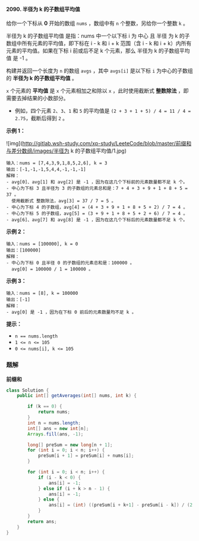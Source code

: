 #### 2090. 半径为 k 的子数组平均值

给你一个下标从 **0** 开始的数组 `nums` ，数组中有 `n` 个整数，另给你一个整数 `k` 。

半径为 k 的子数组平均值 是指：nums 中一个以下标 i 为 中心 且 半径 为 k 的子数组中所有元素的平均值，即下标在 i - k 和 i + k 范围（含 i - k 和 i + k）内所有元素的平均值。如果在下标 i 前或后不足 k 个元素，那么 半径为 k 的子数组平均值 是 -1 。

构建并返回一个长度为 `n` 的数组 `avgs` ，其中 `avgs[i]` 是以下标 `i` 为中心的子数组的 **半径为 k 的子数组平均值** 。

`x` 个元素的 **平均值** 是 `x` 个元素相加之和除以 `x` ，此时使用截断式 **整数除法** ，即需要去掉结果的小数部分。

- 例如，四个元素 `2`、`3`、`1` 和 `5` 的平均值是 `(2 + 3 + 1 + 5) / 4 = 11 / 4 = 2.75`，截断后得到 `2` 。

**示例 1：**

![img](http://gitlab.wsh-study.com/xp-study/LeeteCode/blob/master/前缀和与差分数组/images/半径为 k 的子数组平均值/1.jpg)

```shell
输入：nums = [7,4,3,9,1,8,5,2,6], k = 3
输出：[-1,-1,-1,5,4,4,-1,-1,-1]
解释：
- avg[0]、avg[1] 和 avg[2] 是 -1 ，因为在这几个下标前的元素数量都不足 k 个。
- 中心为下标 3 且半径为 3 的子数组的元素总和是：7 + 4 + 3 + 9 + 1 + 8 + 5 = 37 。
  使用截断式 整数除法，avg[3] = 37 / 7 = 5 。
- 中心为下标 4 的子数组，avg[4] = (4 + 3 + 9 + 1 + 8 + 5 + 2) / 7 = 4 。
- 中心为下标 5 的子数组，avg[5] = (3 + 9 + 1 + 8 + 5 + 2 + 6) / 7 = 4 。
- avg[6]、avg[7] 和 avg[8] 是 -1 ，因为在这几个下标后的元素数量都不足 k 个。
```

**示例 2：**

```shell
输入：nums = [100000], k = 0
输出：[100000]
解释：
- 中心为下标 0 且半径 0 的子数组的元素总和是：100000 。
  avg[0] = 100000 / 1 = 100000 。
```

**示例 3：**

```shell
输入：nums = [8], k = 100000
输出：[-1]
解释：
- avg[0] 是 -1 ，因为在下标 0 前后的元素数量均不足 k 。
```

**提示：**

- `n == nums.length`
- `1 <= n <= 105`
- `0 <= nums[i], k <= 105`

### 题解

**前缀和**

```java
class Solution {
    public int[] getAverages(int[] nums, int k) {

        if (k == 0) {
            return nums;
        }
        int n = nums.length;
        int[] ans = new int[n];
        Arrays.fill(ans, -1);

        long[] preSum = new long[n + 1];
        for (int i = 0; i < n; i++) {
            preSum[i + 1] = preSum[i] + nums[i];
        }

        for (int i = 0; i < n; i++) {
            if (i - k < 0) {
                ans[i] = -1;
            } else if (i + k > n - 1) {
                ans[i] = -1;
            } else {
                ans[i] = (int) ((preSum[i + k+1] - preSum[i - k]) / (2 * k + 1));
            }
        }
        return ans;
    }
}
```

